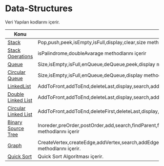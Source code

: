 # Data-Structures

Veri Yapıları kodlarını içerir.

Konu | Açıklama
---- | -----------
[Stack](Stack) | Pop,push,peek,isEmpty,isFull,display,clear,size methodlarını içerir
[Stack Operations](Stack) | isPalindrome,doubleAvarage methodlarını içerir
[Queue](Queue) | Size,isEmpty,isFull,enQueue,deQueue,peek,display methodlarını içerir
[Circular Queue](Queue) | Size,isEmpty,isFull,enQueue,deQueue,display methodlarını içerir
[LinkedList](LinkedList) | AddToFront,addToEnd,deleteLast,display,search,addOrderedList methodlarını içerir.
[Double Linked List](LinkedList) | AddToFront,addToEnd,deleteLast,display,search,addOrderedList,displayReverse,delete methodlarını içerir.
[Circular Linked List](LinkedList) | AddToFront,addToEnd,deleteFirst,deleteLast,display,size,delete methodlarını içerir.
[Binary Source Tree](BinarySourceTree) | Inoreder,preOrder,postOrder,add,search,findParent,findMinNode,findMin,findMax,findNode,nodeCount,findSuccessor,isLeaf,hasOneChield,delete methodlarını içerir
[Graph](Graph) | CreateVertex,createEdge,addVertex,search,addEdge,display,vertexCount,visited,copyGraph,deleteVertex,indegree,findZeroIndegree,topologicalSorting methodlarını içerir.
[Quick Sort](Sort) | Quick Sort Algoritması içerir.
